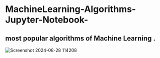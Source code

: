 # MachineLearning-Algorithms-Jupyter-Notebook-

most popular algorithms of  Machine Learning .
---------------------------
![Screenshot 2024-08-28 114208](https://github.com/user-attachments/assets/0d43d380-e3f6-4426-9994-9aa048be93d7 )
